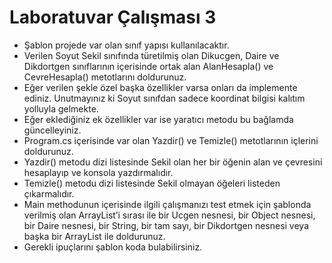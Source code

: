 # Laboratuvar Çalışması 3
-	Şablon projede var olan sınıf yapısı kullanılacaktır.
-	Verilen Soyut Sekil sınıfında türetilmiş olan Dikucgen, Daire ve Dikdortgen sınıflarının içerisinde ortak alan AlanHesapla() ve CevreHesapla() metotlarını doldurunuz.
-	Eğer verilen şekle özel başka özellikler varsa onları da implemente ediniz. Unutmayınız ki Soyut sınıfdan sadece koordinat bilgisi kalıtım yolluyla gelmekte. 
-	Eğer eklediğiniz ek özellikler var ise yaratıcı metodu bu bağlamda güncelleyiniz.
-	Program.cs içerisinde var olan Yazdir() ve Temizle() metotlarının içlerini doldurunuz.
-	Yazdir() metodu dizi listesinde Sekil olan her bir öğenin alan ve çevresini hesaplayıp ve konsola yazdırmalıdır.
-	Temizle() metodu dizi listesinde Sekil olmayan öğeleri listeden çıkarmalıdır.
-	Main methodunun içerisinde ilgili çalışmanızı test etmek için şablonda verilmiş olan ArrayList’i sırası ile bir Ucgen nesnesi, bir Object nesnesi, bir Daire nesnesi, bir String, bir tam sayı, bir Dikdortgen nesnesi veya başka bir ArrayList ile doldurunuz. 
-	Gerekli ipuçlarını şablon koda bulabilirsiniz.
